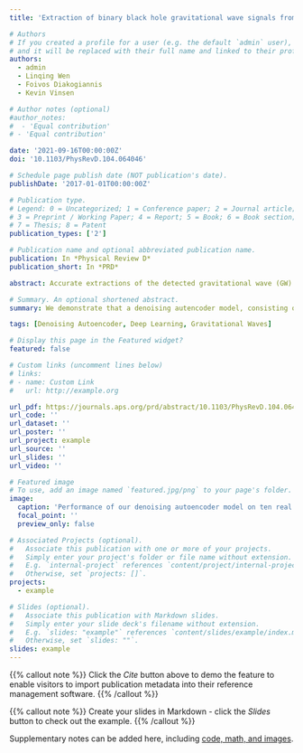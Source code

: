 ```yaml
---
title: 'Extraction of binary black hole gravitational wave signals from detector data using deep learning'

# Authors
# If you created a profile for a user (e.g. the default `admin` user), write the username (folder name) here
# and it will be replaced with their full name and linked to their profile.
authors:
  - admin
  - Linqing Wen
  - Foivos Diakogiannis
  - Kevin Vinsen

# Author notes (optional)
#author_notes:
#  - 'Equal contribution'
# - 'Equal contribution'

date: '2021-09-16T00:00:00Z'
doi: '10.1103/PhysRevD.104.064046'

# Schedule page publish date (NOT publication's date).
publishDate: '2017-01-01T00:00:00Z'

# Publication type.
# Legend: 0 = Uncategorized; 1 = Conference paper; 2 = Journal article;
# 3 = Preprint / Working Paper; 4 = Report; 5 = Book; 6 = Book section;
# 7 = Thesis; 8 = Patent
publication_types: ['2']

# Publication name and optional abbreviated publication name.
publication: In *Physical Review D*
publication_short: In *PRD*

abstract: Accurate extractions of the detected gravitational wave (GW) signal waveforms are essential to validate a detection and to probe the astrophysics behind the sources producing the GWs. This however could be difficult in realistic scenarios where the signals detected by existing GW detectors could be contaminated with nonstationary and non-Gaussian noise. While the performance of existing waveform extraction methods are optimal, they are not fast enough for online application, which is important for multimessenger astronomy. In this paper, we demonstrate that a deep learning architecture consisting of convolutional neural network and bidirectional long short-term memory components can be used to extract binary black hole (BBH) GW waveforms from realistic noise in a few milliseconds. We have tested our network systematically on injected GW signals, with component masses uniformly distributed in the range of 10 to 80 solar mass, on Gaussian noise and Laser Interferometer Gravitational Wave Observatory (LIGO) detector noise. We find that our model can extract GW waveforms with overlaps of more than 0.95 with pure numerical relativity templates for signals with signal-to-noise ratio greater than six and is also robust against interfering “glitches”. We then apply our model to all ten detected BBH events from LIGO-Virgo’s first (O1) and second (O2) observation runs, obtaining ≥ 0.97 overlaps for all ten extracted BBH waveforms with the corresponding pure templates. We discuss the implication of our result and its future applications to GW localization and mass estimation.

# Summary. An optional shortened abstract.
summary: We demonstrate that a denoising autencoder model, consisting of a CNN encoder and a LSTM decoder can be used to extract binary black hole gravitational wave signals from Gaussian and real LIGO noise with high fidelity.

tags: [Denoising Autoencoder, Deep Learning, Gravitational Waves] 

# Display this page in the Featured widget?
featured: false

# Custom links (uncomment lines below)
# links:
# - name: Custom Link
#   url: http://example.org

url_pdf: https://journals.aps.org/prd/abstract/10.1103/PhysRevD.104.064046p
url_code: ''
url_dataset: ''
url_poster: ''
url_project: example
url_source: ''
url_slides: ''
url_video: ''

# Featured image
# To use, add an image named `featured.jpg/png` to your page's folder.
image:
  caption: 'Performance of our denoising autoencoder model on ten real binary black hole events detected by LIGO.'
  focal_point: ''
  preview_only: false

# Associated Projects (optional).
#   Associate this publication with one or more of your projects.
#   Simply enter your project's folder or file name without extension.
#   E.g. `internal-project` references `content/project/internal-project/index.md`.
#   Otherwise, set `projects: []`.
projects:
  - example

# Slides (optional).
#   Associate this publication with Markdown slides.
#   Simply enter your slide deck's filename without extension.
#   E.g. `slides: "example"` references `content/slides/example/index.md`.
#   Otherwise, set `slides: ""`.
slides: example
---
```


{{% callout note %}}
Click the _Cite_ button above to demo the feature to enable visitors to import publication metadata into their reference management software.
{{% /callout %}}

{{% callout note %}}
Create your slides in Markdown - click the _Slides_ button to check out the example.
{{% /callout %}}

Supplementary notes can be added here, including [code, math, and images](https://wowchemy.com/docs/writing-markdown-latex/).
